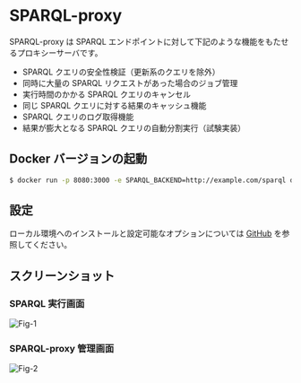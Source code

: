 # SPARQL-proxy

SPARQL-proxy は SPARQL エンドポイントに対して下記のような機能をもたせるプロキシーサーバです。

* SPARQL クエリの安全性検証（更新系のクエリを除外）
* 同時に大量の SPARQL リクエストがあった場合のジョブ管理
* 実行時間のかかる SPARQL クエリのキャンセル
* 同じ SPARQL クエリに対する結果のキャッシュ機能
* SPARQL クエリのログ取得機能
* 結果が膨大となる SPARQL クエリの自動分割実行（試験実装）

## Docker バージョンの起動

```sh
$ docker run -p 8080:3000 -e SPARQL_BACKEND=http://example.com/sparql dbcls/sparql-proxy
```

## 設定

ローカル環境へのインストールと設定可能なオプションについては [GitHub](https://github.com/dbcls/sparql-proxy) を参照してください。

## スクリーンショット

### SPARQL 実行画面

![Fig-1](images/SPARQ-proxy_fig-1.png)

### SPARQL-proxy 管理画面

![Fig-2](images/SPARQ-proxy_fig-2.png)



